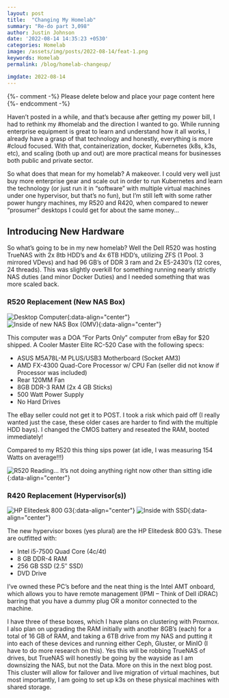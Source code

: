```yaml
---
layout: post
title:  "Changing My Homelab"
summary: "Re-do part 3,098"
author: Justin Johnson
date: '2022-08-14 14:35:23 +0530'
categories: Homelab
image: /assets/img/posts/2022-08-14/feat-1.png
keywords: Homelab
permalink: /blog/homelab-changeup/

imgdate: 2022-08-14
---
```


{%- comment -%} Please delete below and place your page content here {%- endcomment -%}

Haven’t posted in a while, and that’s because after getting my power bill, I had to rethink my #homelab and the direction I wanted to go. While running enterprise equipment is great to learn and understand how it all works, I already have a grasp of that technology and honestly, everything is more #cloud focused. With that, containerization, docker, Kubernetes (k8s, k3s, etc), and scaling (both up and out) are more practical means for businesses both public and private sector.

So what does that mean for my homelab? A makeover. I could very well just buy more enterprise gear and scale out in order to run Kubernetes and learn the technology (or just run it in “software” with multiple virtual machines under one hypervisor, but that’s no fun), but I’m still left with some rather power hungry machines, my R520 and R420, when compared to newer “prosumer” desktops I could get for about the same money…

## Introducing New Hardware
So what’s going to be in my new homelab? Well the Dell R520 was hosting TrueNAS with 2x 8tb HDD’s and 4x 6TB HDD’s, utilizing ZFS (1 Pool. 3 mirrored VDevs) and had 96 GB’s of DDR 3 ram and 2x E5-2430’s (12 cores, 24 threads). This was slightly overkill for something running nearly strictly NAS duties (and minor Docker Duties) and I needed something that was more scaled back.
### R520 Replacement (New NAS Box)
![Desktop Computer](/assets/img/posts/{{page.imgdate}}/2.png){:data-align="center"}
![Inside of new NAS Box (OMV)](/assets/img/posts/{{page.imgdate}}/3.png){:data-align="center"}

This computer was a DOA “For Parts Only” computer from eBay for $20 shipped. A Cooler Master Elite RC-520 Case with the following specs:

- ASUS M5A78L-M PLUS/USB3 Motherboard (Socket AM3)
- AMD FX-4300 Quad-Core Processor w/ CPU Fan (seller did not know if Processor was included)
- Rear 120MM Fan
- 8GB DDR-3 RAM (2x 4 GB Sticks)
- 500 Watt Power Supply
- No Hard Drives

The eBay seller could not get it to POST. I took a risk which paid off (I really wanted just the case, these older cases are harder to find with the multiple HDD bays). I changed the CMOS battery and reseated the RAM, booted immediately!

Compared to my R520 this thing sips power (at idle, I was measuring 154 Watts on average!!!)

![R520 Reading… It’s not doing anything right now other than sitting idle](/assets/img/posts/{{page.imgdate}}/4.png){:data-align="center"}

### R420 Replacement (Hypervisor(s))
![HP Elitedesk 800 G3](/assets/img/posts/{{page.imgdate}}/5.png){:data-align="center"}
![Inside with SSD](/assets/img/posts/{{page.imgdate}}/6.png){:data-align="center"}

The new hypervisor boxes (yes plural) are the HP Elitedesk 800 G3’s. These are outfitted with:

- Intel i5-7500 Quad Core (4c/4t)
- 8 GB DDR-4 RAM
- 256 GB SSD (2.5″ SSD)
- DVD Drive

I’ve owned these PC’s before and the neat thing is the Intel AMT onboard, which allows you to have remote management (IPMI – Think of Dell iDRAC) barring that you have a dummy plug OR a monitor connected to the machine.

I have three of these boxes, which I have plans on clustering with Proxmox. I also plan on upgrading the RAM initially with another 8GB’s (each) for a total of 16 GB of RAM, and taking a 6TB drive from my NAS and putting it into each of these devices and running either Ceph, Gluster, or MinIO (I have to do more research on this). Yes this will be robbing TrueNAS of drives, but TrueNAS will honestly be going by the wayside as I am downsizing the NAS, but not the Data. More on this in the next blog post. This cluster will allow for failover and live migration of virtual machines, but most importantly, I am going to set up k3s on these physical machines with shared storage.
